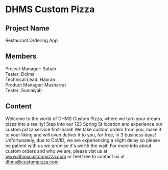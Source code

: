 # DHMS Custom Pizza

## Project Name
Restaurant Ordering App<br/>

## Members
Project Manager: Sabab<br/>
Tester: Dolma<br/>
Technical Lead: Haoran<br/>
Product Manager: Musharrat<br/>
Tester: Sumaiyah<br/>

## Content
Welcome to the world of DHMS Custom Pizza, where we turn your dream pizza into a reality! Step into our 123 Spring St location and experience our custom pizza service first-hand! We take custom orders from you, make it to your liking and will even deliver it to you, for free, in 3 business days! Unfortunately, due to CoVID, we are experiencing a slight delay so please be patient with us we promise it's worth the wait! For more info about custom orders and who we are, please vist us at www.dhmscustompizza.com or feel free to contact us at dhms@custompizza.com
